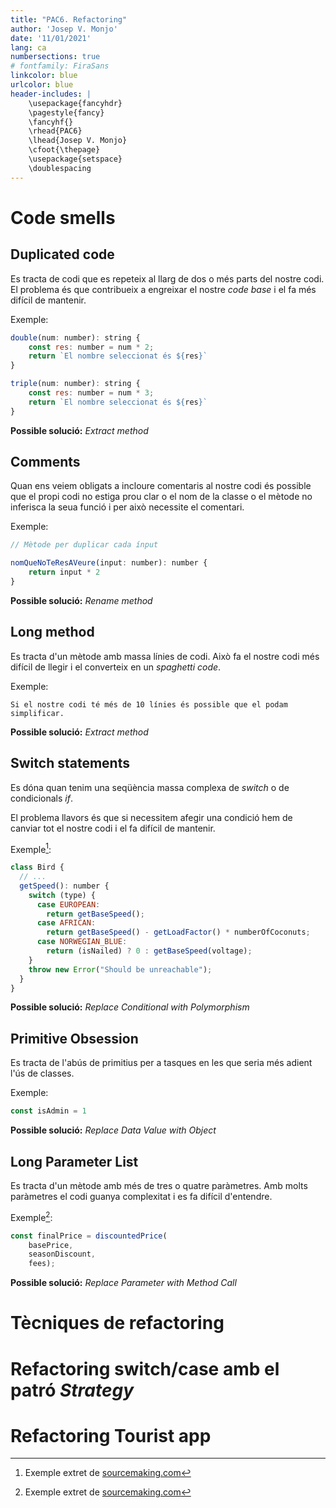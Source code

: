 ```yaml
---
title: "PAC6. Refactoring"
author: 'Josep V. Monjo'
date: '11/01/2021'
lang: ca
numbersections: true
# fontfamily: FiraSans
linkcolor: blue
urlcolor: blue
header-includes: |
    \usepackage{fancyhdr}
    \pagestyle{fancy}
    \fancyhf{}
    \rhead{PAC6}
    \lhead{Josep V. Monjo}
    \cfoot{\thepage}
    \usepackage{setspace}
    \doublespacing
---
```


# Code smells

## Duplicated code

Es tracta de codi que es repeteix al llarg de dos o més parts del nostre codi. El problema és que contribueix a engreixar el nostre _code base_ i el fa més difícil de mantenir.

Exemple:

```js
double(num: number): string {
    const res: number = num * 2;
    return `El nombre seleccionat és ${res}`
}

triple(num: number): string {
    const res: number = num * 3;
    return `El nombre seleccionat és ${res}`
}
```

**Possible solució:** _Extract method_

## Comments

Quan ens veiem obligats a incloure comentaris al nostre codi és possible que el propi codi no estiga prou clar o el nom de la classe o el mètode no inferisca la seua funció i per això necessite el comentari.

Exemple:

```js
// Mètode per duplicar cada ínput

nomQueNoTeResAVeure(input: number): number {
    return input * 2
}
```

**Possible solució:** _Rename method_

## Long method

Es tracta d'un mètode amb massa línies de codi. Això fa el nostre codi més difícil de llegir i el converteix en un _spaghetti code_.

Exemple:

`Si el nostre codi té més de 10 línies és possible que el podam simplificar.`

**Possible solució:** _Extract method_

## Switch statements

Es dóna quan tenim una seqüència massa complexa de _switch_ o de condicionals _if_.

El problema llavors és que si necessitem afegir una condició hem de canviar tot el nostre codi i el fa difícil de mantenir.

Exemple[^1]:

[^1]: Exemple extret de [sourcemaking.com](https://sourcemaking.com/refactoring/replace-conditional-with-polymorphism)

```js
class Bird {
  // ...
  getSpeed(): number {
    switch (type) {
      case EUROPEAN:
        return getBaseSpeed();
      case AFRICAN:
        return getBaseSpeed() - getLoadFactor() * numberOfCoconuts;
      case NORWEGIAN_BLUE:
        return (isNailed) ? 0 : getBaseSpeed(voltage);
    }
    throw new Error("Should be unreachable");
  }
}

```

**Possible solució:** _Replace Conditional with Polymorphism_

## Primitive Obsession

Es tracta de l'abús de primitius per a tasques en les que seria més adient l'ús de classes.

Exemple:

```js
const isAdmin = 1
```

**Possible solució:** _Replace Data Value with Object_

## Long Parameter List

Es tracta d'un mètode amb més de tres o quatre paràmetres. Amb molts paràmetres el codi guanya complexitat i es fa difícil d'entendre.

Exemple[^2]:

[^2]: Exemple extret de [sourcemaking.com](https://sourcemaking.com/refactoring/replace-parameter-with-method-call)

```js
const finalPrice = discountedPrice(
    basePrice,
    seasonDiscount,
    fees);
```

**Possible solució:** _Replace Parameter with Method Call_

# Tècniques de refactoring

# Refactoring switch/case amb el patró _Strategy_

# Refactoring Tourist app
